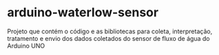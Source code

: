 # arduino-waterlow-sensor
Projeto que contém o código e as bibliotecas para coleta, interpretação, tratamento e envio dos dados coletados do sensor de fluxo de água do Arduino UNO
